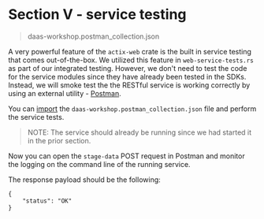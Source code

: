 # Section V - service testing

> daas-workshop.postman\_collection.json

A very powerful feature of the `actix-web` crate is the built in service testing that comes out-of-the-box. We utilized this feature in `web-service-tests.rs` as part of our integrated testing. However, we don't need to test the code for the service modules since they have already been tested in the SDKs. Instead, we will smoke test the the RESTful service is working correctly by using an external utility - [Postman](https://github.com/dsietz/daas-workshop/tree/4242659a82c3d0bb5f75f091e77cac8ea4a369c2/docs/reference-postman.md).

You can [import](https://learning.getpostman.com/docs/postman/collections/data_formats/#importing-postman-data) the `daas-workshop.postman_collection.json` file and perform the service tests.

> NOTE: The service should already be running since we had started it in the prior section.

Now you can open the `stage-data` POST request in Postman and monitor the logging on the command line of the running service.

The response payload should be the following:

```text
{
    "status": "OK"
}
```

